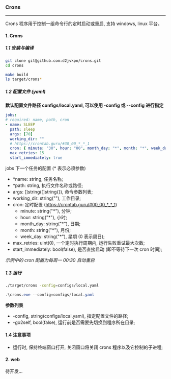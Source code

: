 ### Crons
---
Crons 程序用于控制一组命令行的定时启动或重启, 支持 windows, linux 平台。

#### 1. Crons
##### 1.1 安装与编译
```bash
git clone git@github.com:d2jvkpn/crons.git
cd crons

make build
ls target/crons*
```

##### 1.2 配置文件 (yaml)
**默认配置文件路径 configs/local.yaml, 可以使用 -config 或 --config 进行指定**

```yaml
jobs:
# required: name, path, cron
- name: SLEEP
  path: sleep
  args: [70]
  working_dir: ""
  # https://crontab.guru/#30_00_*_*_1
  cron: { minute: "30", hour: "00", month_day: "*", month: "*", week_day: "1" }
  max_retries: 15
  start_immediately: true
```

jobs 下一个任务的配置 (* 表示必须参数)
- *name: string, 任务名称;
- *path: string, 执行文件名称或路径;
- args: []string([]string{}), 命令参数列表;
- working_dir: string(""), 工作目录;
- cron: 定时配置 (https://crontab.guru/#00_00_*_*_1)
  - minute: string("*"), 分钟;
  - hour: string("*"), 小时;
  - month_day: string("*"), 日期;
  - month: string("*"), 月份;
  - week_day: string("*"), 星期 (0 表示周日);
- max_retries: uint(0), 一个定时执行周期内, 运行失败重试最大次数;
- start_immediately: bool(false), 是否直接启动 (即不等待下一次 cron 时间);

*示例中的 cron 配置为每周一 00:30 自动重启*

##### 1.3 运行
```bash
./target/crons -config=configs/local.yaml
```

```powershell
.\crons.exe --config=configs/local.yaml
```
**参数列表**
- -config, string(configs/local.yaml), 指定配置文件的路径;
- -go2self, bool(false), 运行前是否需要先切换到程序所在目录;

#### 1.4 注意事项
- 运行时, 保持终端窗口打开, 关闭窗口将关闭 crons 程序以及它控制的子进程;

#### 2. web
待开发...
